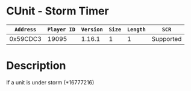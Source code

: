 # CUnit - Storm Timer

| `Address` | `Player ID` | `Version` | `Size` | `Length` | `SCR` |
| ---------- | ----------- | --------- | ------ | -------- | ---- |
| 0x59CDC3 | 19095 | 1.16.1 | 1 | 1 | Supported |

# Description

If a unit is under storm (*16777216)